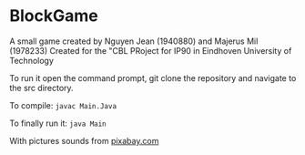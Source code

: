 # BlockGame
A small game created by Nguyen Jean (1940880) and Majerus Mil (1978233)
Created for the "CBL PRoject for IP90 in Eindhoven University of Technology

To run it open the command prompt, git clone the repository and navigate to the src directory.

To compile: ``` javac Main.Java ```

To finally run it: ``` java Main ```

With pictures sounds from [pixabay.com](pixabay.com)
